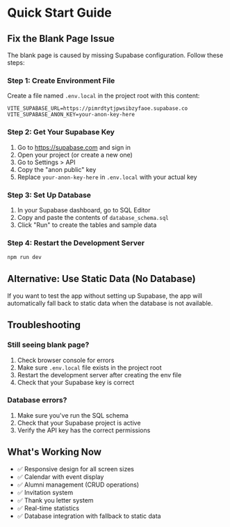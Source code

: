 # Quick Start Guide

## Fix the Blank Page Issue

The blank page is caused by missing Supabase configuration. Follow these steps:

### Step 1: Create Environment File

Create a file named `.env.local` in the project root with this content:

```env
VITE_SUPABASE_URL=https://pimrdtytjpwsibzyfaoe.supabase.co
VITE_SUPABASE_ANON_KEY=your-anon-key-here
```

### Step 2: Get Your Supabase Key

1. Go to https://supabase.com and sign in
2. Open your project (or create a new one)
3. Go to Settings > API
4. Copy the "anon public" key
5. Replace `your-anon-key-here` in `.env.local` with your actual key

### Step 3: Set Up Database

1. In your Supabase dashboard, go to SQL Editor
2. Copy and paste the contents of `database_schema.sql`
3. Click "Run" to create the tables and sample data

### Step 4: Restart the Development Server

```bash
npm run dev
```

## Alternative: Use Static Data (No Database)

If you want to test the app without setting up Supabase, the app will automatically fall back to static data when the database is not available.

## Troubleshooting

### Still seeing blank page?
1. Check browser console for errors
2. Make sure `.env.local` file exists in the project root
3. Restart the development server after creating the env file
4. Check that your Supabase key is correct

### Database errors?
1. Make sure you've run the SQL schema
2. Check that your Supabase project is active
3. Verify the API key has the correct permissions

## What's Working Now

- ✅ Responsive design for all screen sizes
- ✅ Calendar with event display
- ✅ Alumni management (CRUD operations)
- ✅ Invitation system
- ✅ Thank you letter system
- ✅ Real-time statistics
- ✅ Database integration with fallback to static data
